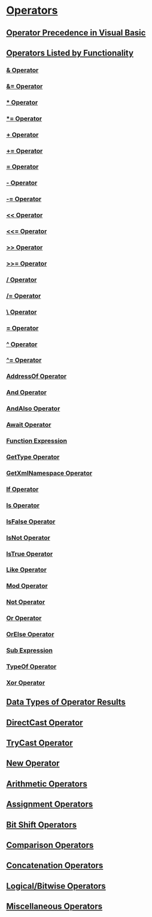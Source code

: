 # [Operators](index.md)
## [Operator Precedence in Visual Basic](operator-precedence.md)
## [Operators Listed by Functionality](operators-listed-by-functionality.md)
### [& Operator](concatenation-operator.md)
### [&= Operator](and-assignment-operator.md)
### [* Operator](multiplication-operator.md)
### [*= Operator](multiplication-assignment-operator.md)
### [+ Operator](addition-operator.md)
### [+= Operator](addition-assignment-operator.md)
### [= Operator](assignment-operator.md)
### [- Operator](operator-visual-basic.md)
### [-= Operator](operator-visual-basic.md)
### [<< Operator](left-shift-operator.md)
### [<<= Operator](left-shift-assignment-operator.md)
### [>> Operator](right-shift-operator.md)
### [>>= Operator](right-shift-assignment-operator.md)
### [/ Operator](operator-visual-basic.md)
### [/= Operator](operator-visual-basic.md)
### [\ Operator](operator-visual-basic.md)
### [\= Operator](operator.md)
### [^ Operator](exponentiation-operator.md)
### [^= Operator](exponentiation-assignment-operator.md)
### [AddressOf Operator](addressof-operator.md)
### [And Operator](and-operator.md)
### [AndAlso Operator](andalso-operator.md)
### [Await Operator](await-operator.md)
### [Function Expression](function-expression.md)
### [GetType Operator](gettype-operator.md)
### [GetXmlNamespace Operator](getxmlnamespace-operator.md)
### [If Operator](if-operator.md)
### [Is Operator](is-operator.md)
### [IsFalse Operator](isfalse-operator.md)
### [IsNot Operator](isnot-operator.md)
### [IsTrue Operator](istrue-operator.md)
### [Like Operator](like-operator.md)
### [Mod Operator](mod-operator.md)
### [Not Operator](not-operator.md)
### [Or Operator](or-operator.md)
### [OrElse Operator](orelse-operator.md)
### [Sub Expression](sub-expression.md)
### [TypeOf Operator](typeof-operator.md)
### [Xor Operator](xor-operator.md)
## [Data Types of Operator Results](data-types-of-operator-results.md)
## [DirectCast Operator](directcast-operator.md)
## [TryCast Operator](trycast-operator.md)
## [New Operator](new-operator.md)
## [Arithmetic Operators](arithmetic-operators.md)
## [Assignment Operators](assignment-operators.md)
## [Bit Shift Operators](bit-shift-operators.md)
## [Comparison Operators](comparison-operators.md)
## [Concatenation Operators](concatenation-operators.md)
## [Logical/Bitwise Operators](logical-bitwise-operators-visual-basic.md)
## [Miscellaneous Operators](miscellaneous-operators.md)
